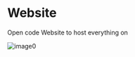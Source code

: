 # Website
Open code Website 
to host everything on 

![image0](https://user-images.githubusercontent.com/76804686/118072619-90080d80-b3ed-11eb-8006-ffd8ecbe717c.png)
